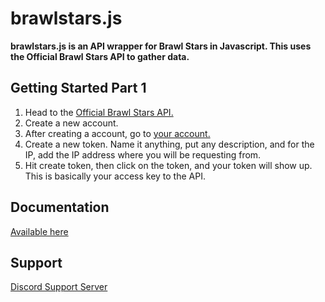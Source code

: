 # brawlstars.js

**brawlstars.js is an API wrapper for Brawl Stars in Javascript. This uses the Official Brawl Stars API to gather data.**

## Getting Started Part 1

1. Head to the [Official Brawl Stars API.](https://developer.brawlstars.com/#/getting-started)
2. Create a new account.
3. After creating a account, go to [your account.](https://developer.brawlstars.com/#/account)
4. Create a new token. Name it anything, put any description, and for the IP, add the IP address where you will be requesting from.
5. Hit create token, then click on the token, and your token will show up. This is basically your access key to the API.

## Documentation

[Available here](https://brawlstarsjs.docs.apiary.io/)

## Support

[Discord Support Server](https://discord.gg/Tt6nbfUBnP)
